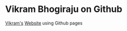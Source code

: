 # Vikram Bhogiraju on Github
[Vikram's](https://github.com/vikrambhogiraju) [Website](https://vikrambhogiraju.github.io) using Github pages
